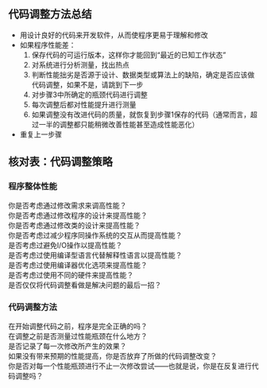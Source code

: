 ## 代码调整方法总结

+ 用设计良好的代码来开发软件，从而使程序更易于理解和修改
+ 如果程序性能差：
    1. 保存代码的可运行版本，这样你才能回到“最近的已知工作状态”
    2. 对系统进行分析测量，找出热点
    3. 判断性能拙劣是否源于设计、数据类型或算法上的缺陷，确定是否应该做代码调整，如果不是，请跳到下一步
    4. 对步骤3中所确定的瓶颈代码进行调整
    5. 每次调整后都对性能提升进行测量
    6. 如果调整没有改进代码的质量，就恢复到步骤1保存的代码（通常而言，超过一半的调整都只能稍微改善性能甚至造成性能恶化）
+ 重复上一步骤

## 核对表：代码调整策略

### 程序整体性能

你是否考虑通过修改需求来调高性能？  
你是否考虑通过修改程序的设计来提高性能？  
你是否考虑通过修改类的设计来提高性能？  
你是否考虑过减少程序同操作系统的交互从而提高性能？  
是否考虑过避免I/O操作以提高性能？  
是否考虑过使用编译型语言代替解释性语言以提高性能？  
是否考虑过使用编译器优化选项来提高性能？  
是否考虑过使用不同的硬件来提高性能？    
是否仅仅将代码调整看做是解决问题的最后一招？

### 代码调整方法

在开始调整代码之前，程序是完全正确的吗？  
在调整之前是否测量过性能瓶颈在什么地方？  
是否记录了每一次修改所产生的效果？  
如果没有带来预期的性能提高，你是否放弃了所做的代码调整改变？  
你是否对每一个性能瓶颈进行不止一次修改尝试——也就是说，你是在反复进行代码调整吗？